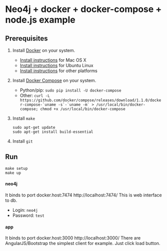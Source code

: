 # Neo4j + docker + docker-compose + node.js example

## Prerequisites

1. Install [Docker](https://www.docker.com/) on your system.

    * [Install instructions](https://docs.docker.com/installation/mac/) for Mac OS X
    * [Install instructions](https://docs.docker.com/installation/ubuntulinux/) for Ubuntu Linux
    * [Install instructions](https://docs.docker.com/installation/) for other platforms

2. Install [Docker Compose](http://docs.docker.com/compose/) on your system.

    * Python/pip: `sudo pip install -U docker-compose`
    * Other: ``curl -L https://github.com/docker/compose/releases/download/1.1.0/docker-compose-`uname -s`-`uname -m` > /usr/local/bin/docker-compose; chmod +x /usr/local/bin/docker-compose``


3. Install `make`

    ```
    sudo apt-get update
    sudo apt-get install build-essential
    ```

4. Install `git`



## Run

```
make setup
make up
```

#### neo4j
It binds to port docker.host:7474 http://localhost:7474/ This is web interface to db.

  * Login: `neo4j`
  * Password: `test`

#### app
It binds to port docker.host:3000 http://localhost:3000/ There are AngularJS/Bootstrap the simplest client for example. Just click load button.

